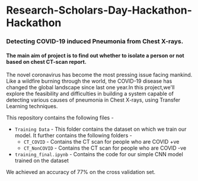 # Research-Scholars-Day-Hackathon-Hackathon
### Detecting COVID-19 induced Pneumonia from Chest X-rays.

#### The main aim of project is to find out whether to isolate a person or not based on chest CT-scan report.
The novel coronavirus has become the most pressing issue facing mankind. Like a wildfire burning through the world, the COVID-19 disease has changed the global landscape since last one year.In this project,we'll explore the feasibility and difficulties in building a system capable of detecting various causes of pneumonia in Chest X-rays, using Transfer Learning techniques.

This repository contains the following files - 
* `Training Data` - This folder contains the dataset on which we train our model.
  It further contains the following folders - 
  * `CT_COVID` - Contains the CT scan for people who are COVID +ve
  * `CT_NonCOVID` - Contains the CT scan for people who are COVID -ve 
* `training_final.ipynb` - Contains the code for our simple CNN model trained on the dataset

We achieved an accuracy of 77% on the cross validation set.
